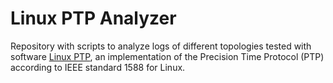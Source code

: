 # Linux PTP Analyzer 

Repository with scripts to analyze logs of different topologies tested with software [Linux PTP](https://linuxptp.sourceforge.net/), an implementation of the Precision Time Protocol (PTP) according to IEEE standard 1588 for Linux. 

